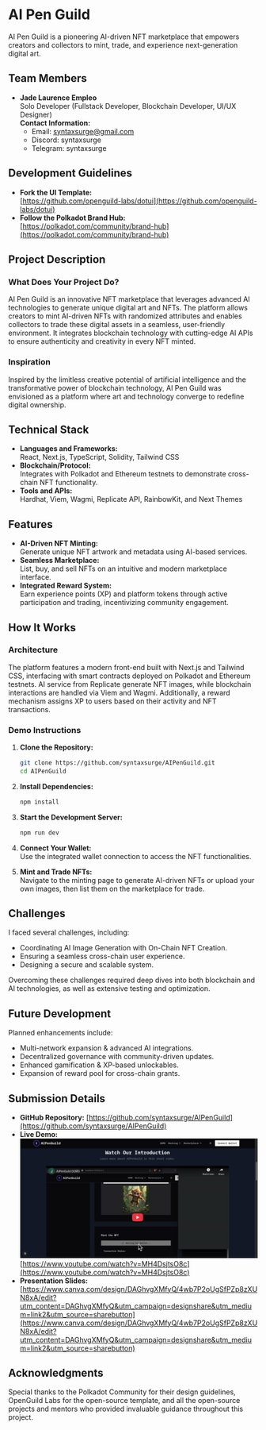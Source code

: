 # AI Pen Guild

AI Pen Guild is a pioneering AI-driven NFT marketplace that empowers creators and collectors to mint, trade, and experience next-generation digital art.

## Team Members

- **Jade Laurence Empleo**  
  Solo Developer (Fullstack Developer, Blockchain Developer, UI/UX Designer)  
  **Contact Information:**  
  - Email: syntaxsurge@gmail.com
  - Discord: syntaxsurge
  - Telegram: syntaxsurge

## Development Guidelines

- **Fork the UI Template:**  
  [https://github.com/openguild-labs/dotui](https://github.com/openguild-labs/dotui)
- **Follow the Polkadot Brand Hub:**  
  [https://polkadot.com/community/brand-hub](https://polkadot.com/community/brand-hub)

## Project Description

### What Does Your Project Do?

AI Pen Guild is an innovative NFT marketplace that leverages advanced AI technologies to generate unique digital art and NFTs. The platform allows creators to mint AI-driven NFTs with randomized attributes and enables collectors to trade these digital assets in a seamless, user-friendly environment. It integrates blockchain technology with cutting-edge AI APIs to ensure authenticity and creativity in every NFT minted.

### Inspiration

Inspired by the limitless creative potential of artificial intelligence and the transformative power of blockchain technology, AI Pen Guild was envisioned as a platform where art and technology converge to redefine digital ownership.

## Technical Stack

- **Languages and Frameworks:**  
  React, Next.js, TypeScript, Solidity, Tailwind CSS
- **Blockchain/Protocol:**  
  Integrates with Polkadot and Ethereum testnets to demonstrate cross-chain NFT functionality.
- **Tools and APIs:**  
  Hardhat, Viem, Wagmi, Replicate API, RainbowKit, and Next Themes

## Features

- **AI-Driven NFT Minting:**  
  Generate unique NFT artwork and metadata using AI-based services.
- **Seamless Marketplace:**  
  List, buy, and sell NFTs on an intuitive and modern marketplace interface.
- **Integrated Reward System:**  
  Earn experience points (XP) and platform tokens through active participation and trading, incentivizing community engagement.

## How It Works

### Architecture

The platform features a modern front-end built with Next.js and Tailwind CSS, interfacing with smart contracts deployed on Polkadot and Ethereum testnets. AI service from Replicate generate NFT images, while blockchain interactions are handled via Viem and Wagmi. Additionally, a reward mechanism assigns XP to users based on their activity and NFT transactions.

### Demo Instructions

1. **Clone the Repository:**

   ```bash
   git clone https://github.com/syntaxsurge/AIPenGuild.git
   cd AIPenGuild
   ```

2. **Install Dependencies:**

   ```bash
   npm install
   ```

3. **Start the Development Server:**

   ```bash
   npm run dev
   ```

4. **Connect Your Wallet:**  
   Use the integrated wallet connection to access the NFT functionalities.

5. **Mint and Trade NFTs:**  
   Navigate to the minting page to generate AI-driven NFTs or upload your own images, then list them on the marketplace for trade.

## Challenges

I faced several challenges, including:
- Coordinating AI Image Generation with On-Chain NFT Creation.
- Ensuring a seamless cross-chain user experience.
- Designing a secure and scalable system.

Overcoming these challenges required deep dives into both blockchain and AI technologies, as well as extensive testing and optimization.

## Future Development

Planned enhancements include:
- Multi-network expansion & advanced AI integrations.
- Decentralized governance with community-driven updates.
- Enhanced gamification & XP-based unlockables.
- Expansion of reward pool for cross-chain grants.

## Submission Details

- **GitHub Repository:**
  [https://github.com/syntaxsurge/AIPenGuild](https://github.com/syntaxsurge/AIPenGuild)
- **Live Demo:**
  [![Watch the video](./public/live-demo.png)](https://www.youtube.com/watch?v=MH4DsjtsO8c)
  [https://www.youtube.com/watch?v=MH4DsjtsO8c](https://www.youtube.com/watch?v=MH4DsjtsO8c)
- **Presentation Slides:**  
  [https://www.canva.com/design/DAGhvgXMfyQ/4wb7P2oUgSfPZp8zXUN8xA/edit?utm_content=DAGhvgXMfyQ&utm_campaign=designshare&utm_medium=link2&utm_source=sharebutton](https://www.canva.com/design/DAGhvgXMfyQ/4wb7P2oUgSfPZp8zXUN8xA/edit?utm_content=DAGhvgXMfyQ&utm_campaign=designshare&utm_medium=link2&utm_source=sharebutton)

## Acknowledgments

Special thanks to the Polkadot Community for their design guidelines, OpenGuild Labs for the open-source template, and all the open-source projects and mentors who provided invaluable guidance throughout this project.
